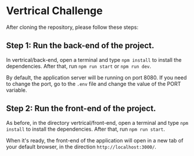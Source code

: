 # Vertrical Challenge

After cloning the repository, please follow these steps:

## Step 1: Run the back-end of the project.

In vertrical/back-end, open a terminal and type `npm install` to install the dependencies.
After that, run `npm run start` or `npm run dev`.

By default, the application server will be running on port 8080. If you need to change the port, go to the `.env` file and change the value of the PORT variable.

## Step 2: Run the front-end of the project.

As before, in the directory vertrical/front-end, open a terminal and type `npm install` to install the dependencies.
After that, run `npm run start`.

When it's ready, the front-end of the application will open in a new tab of your default browser, in the direction `http://localhost:3000/`.
